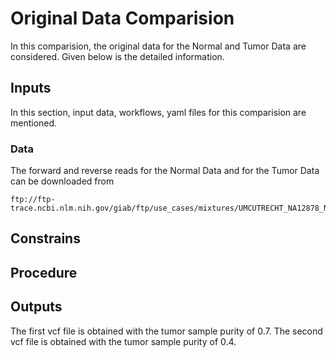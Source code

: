 # Original Data Comparision
In this comparision, the original data for the Normal and Tumor Data are considered. Given below is the detailed information.

## Inputs
In this section, input data, workflows, yaml files for this comparision are mentioned.

### Data
The forward and reverse reads for the Normal Data and for the Tumor Data can be downloaded from 

```
ftp://ftp-trace.ncbi.nlm.nih.gov/giab/ftp/use_cases/mixtures/UMCUTRECHT_NA12878_NA24385_mixture_10052016/
```

## Constrains

## Procedure

## Outputs

The first vcf file is obtained with the tumor sample purity of 0.7.
The second vcf file is obtained with the tumor sample purity of 0.4.
